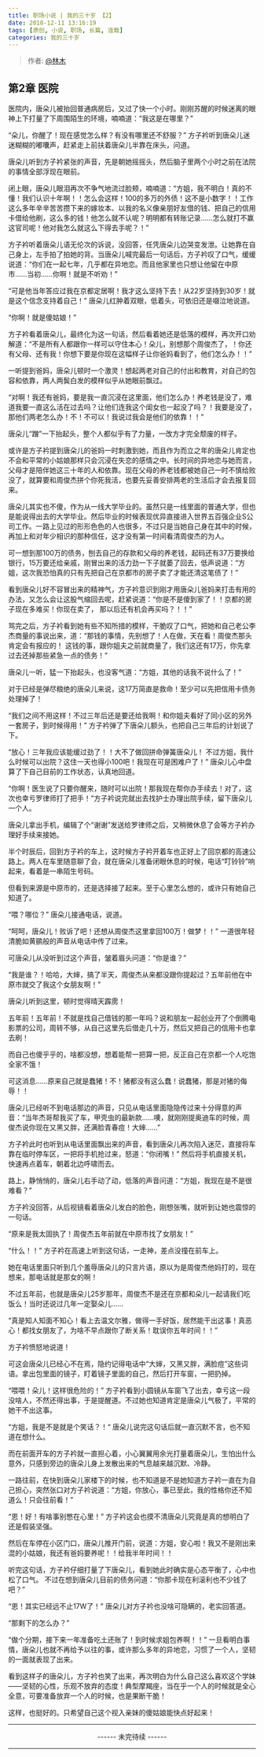 ```yaml
---
title: 职场小说 | 我的三十岁 【2】
date: 2018-12-11 13:16:19
tags: [原创, 小说, 职场, 长篇, 连载]
categories: 我的三十岁
---
```


> 作者: [@林木](http://weibo.com/paigu77)

## 第2章 医院

医院内，唐朵儿被抬回普通病房后，又过了快一个小时。刚刚苏醒的时候迷离的眼神上下打量了下周围陌生的环境，喃喃道：“我这是在哪里？”

“朵儿，你醒了！现在感觉怎么样？有没有哪里还不舒服？” 方子衿听到唐朵儿迷迷糊糊的嘟囔声，赶紧走上前扶着唐朵儿半靠在床头，问道。

唐朵儿听到方子衿紧张的声音，先是朝她摇摇头，然后脑子里两个小时之前在法院的事情全部浮现在眼前。

闭上眼，唐朵儿眼泪再次不争气地流过脸颊，喃喃道：“方姐，我不明白！真的不懂！我们认识十年啊！！怎么会这样！100的多万的外债！这不是小数字！！工作这么多年辛辛苦苦攒下来的嫁妆本、以我的名义像亲朋好友借的钱、把自己的信用卡借给他刷，这么多的钱！他怎么就不认呢？明明都有转账记录……怎么就打不赢这官司呢！他对我怎么就这么下得去手呢？！”

方子衿听着唐朵儿语无伦次的诉说，没回答，任凭唐朵儿边哭变发泄。让她靠在自己身上，左手拍了拍她的背。当唐朵儿喊完最后一句话后，方子衿叹了口气，缓缓说道：“你们在一起七年，几乎都在异地恋。而且他家里也只想让他留在中原市……当初……你啊！就是不听劝！”

“可是他当年答应过我在京都定居啊！我才这么坚持下去！从22岁坚持到30岁！就是这个信念支持着自己！” 唐朵儿红肿着双眼，低着头，可依旧还是啜泣地说道。

“你啊！就是傻姑娘！”

方子衿看着唐朵儿，最终化为这一句话，然后看着她还是低落的模样，再次开口劝解道：“不是所有人都跟你一样可以守住本心！朵儿，别想那个周俊杰了，！你还有父母、还有我！你想下要是你现在这幅样子让你爸妈看到了，他们怎么办！！”

一听提到爸妈，唐朵儿顿时一个激灵！想起两老对自己的付出和教育，对自己的包容和依靠，两人两鬓白发的模样似乎从她眼前飘过。

“对啊！我还有爸妈，要是我一直沉浸在这里面，他们怎么办！养老钱是没了，难道我要一直这么活在过去吗？让他们连我这个闺女也一起没了吗？！我要是没了，那他们两老怎么办！不！不可以！我说过我会是他们的依靠！！”

唐朵儿“蹭”一下抬起头，整个人都似乎有了力量，一改方才完全颓废的样子。

或许是方子衿提到唐朵儿的爸妈一时刺激到她，而且作为而立之年的唐朵儿肯定也不会和平常的小姑娘那样只会沉浸在失恋的感情之中。长时间的异地恋与她而言，父母才是陪伴她这三十年的人和依靠。现在父母的养老钱都被她自己一时不慎给败没了，就算要和周俊杰拼个你死我活，也要先妥善安排两老的生活后才会去报复回来。

唐朵儿其实也不傻，作为从一线大学毕业的。虽然只是一线里面的普通大学，但也是能说得出去的大学毕业。然后毕业的时候表现优异直接进入世界五百强企业S公司工作。一路上见过的形形色色的人也很多，不过只是当她自己身在其中的时候，再加上和对年少相识的那种信任，这才没有第一时间看清周俊杰的为人。

可一想到那100万的债务，刨去自己的存款和父母的养老钱，起码还有37万要换给银行，15万要还给亲戚，刚冒出来的活力劲一下子就萎了回去，低声说道：“方姐，这次我恐怕真的只有先把自己在京都市的房子卖了才能还清这笔债了！”

看到唐朵儿好不容冒出来的精神气，方子衿意识到刚才用唐朵儿爸妈来打击有用的办法，又怎么会让这股气缩回去呢，赶紧说道：“你是不是傻到家了！！京都的房子现在多难买！你现在卖了， 那以后还有机会再买吗？！！”

骂完之后，方子衿看到她有些不知所措的模样，干脆叹了口气，把她和自己老公李杰商量的事说出来，道：“那钱的事情，先别想了！人在做，天在看！周俊杰那头肯定会有报应的！ 这钱的事，跟你姐夫之前就商量了，我们这还有17万，你先拿过去还掉那些紧急一点的债务！”

唐朵儿一听，猛一下抬起头，也没客气道：“方姐，其他的话我不说什么了！” 

对于已经是弹尽粮绝的唐朵儿来说，这17万简直是救命！至少可以先把信用卡债务处理掉了！

“我们之间不用这样！不过三年后还是要还给我啊！和你姐夫看好了同小区的另外一套房子，到时候得用！” 方子衿弹了下唐朵儿额头，也把自己三年后的计划说了下。

“放心！三年我应该能缓过劲了！！大不了做回拼命弹簧唐朵儿！ 不过方姐，我什么时候可以出院？这住一天也得小100吧！我现在可是困难户了！” 唐朵儿心中盘算了下自己目前的工作状态，认真地回道。

“你啊！医生说了只要你醒来，随时可以出院！那我现在帮你办手续去！对了，这次也幸亏罗律师打了把手！”方子衿说完就出去找护士办理出院手续，留下唐朵儿一个人。

唐朵儿拿出手机，编辑了个“谢谢”发送给罗律师之后，又稍微休息了会等方子衿办理好手续来接她。

半个时辰后，回到方子衿的车上，这时候方子衿开着车也正好上了回京都的高速公路上。两人在车里随意聊了会，就在唐朵儿准备闭眼休息的时候，电话“叮铃铃”响起来，看着是一串陌生号码。

但看到来源是中原市的，还是选择接了起来。至于心里怎么想的，或许只有她自己知道了。

“喂？哪位？” 唐朵儿接通电话，说道。

“呵呵，唐朵儿！败诉了吧！还想从周俊杰这里拿回100万！做梦！！” 一道很年轻清脆如黄鹂般的声音从电话中传了过来。

可唐朵儿从没听到过这个声音，皱着眉头问道：“你是谁？”

“我是谁？！哈哈，大婶，搞了半天，周俊杰从来都没跟你提起过？五年前他在中原市就交了我这个女朋友啊！”

唐朵儿听到这里，顿时觉得晴天霹雳！

五年前！五年前！不就是找自己借钱的那一年吗？说和朋友一起创业开了个倒腾电影票的公司，周转不够，从自己这里先后借走几十万，然后又把自己的信用卡也拿去刷！

而自己也傻乎乎的，啥都没想，想着能帮一把算一把，反正自己在京都一个人吃饱全家不饿！

可这消息……原来自己就是蠢猪！不！猪都没有这么蠢！说蠢猪，那是对猪的侮辱！！

唐朵儿已经听不到电话那边的声音，只见从电话里面隐隐传过来十分得意的声音：“当年杰哥帮我买了车，甲壳虫的最新款……噢，就刚刚提奥迪车的时候，周俊杰说你现在又黑又胖，还满脸青春痘！大婶……”

方子衿此时也听到从电话里面飘出来的声音，看到唐朵儿再次陷入迷茫，直接将车靠在临时停车区，一把将手机抢过来，怒道：“你闭嘴！” 然后将手机直接关机，快速再点着车，朝着北边呼啸而去。

路上，静悄悄的，唐朵儿右手动了动，低落的声音问道：“方姐，我现在是不是很难看？”

方子衿没回答，从后视镜看着唐朵儿发白的脸色，刚想张嘴，就听到让她也震惊的一句话。

“原来是我太固执了！周俊杰五年前就在中原市找了女朋友！”

“什么！！” 方子衿在高速上听到这句话，一走神，差点没撞在前车上。

她在电话里面只听到几个羞辱唐朵儿的只言片语，原以为是周俊杰他妈打的，现在想来，那电话就是那女的啊！

不过五年前，也就是唐朵儿25岁那年，周俊杰不是还在京都和朵儿一起请我们吃饭么！当时还说过几年一定娶朵儿……

“真是知人知面不知心！看上去温文尔雅，做得一手好饭，居然能干出这事！真恶心！都找女朋友了，为啥不早点跟你了断关系！耽误你五年时间！！”

方子衿愤怒地说道！

可这会唐朵儿已经心不在焉，隐约记得电话中“大婶，又黑又胖，满脸痘”这些词语。拿出包里面的镜子，盯着镜子里面的自己，然后打开车窗，一把扔掉。

“喂喂！朵儿！这样很危险的！” 方子衿看到小圆镜从车窗飞了出去，幸亏这一段没啥人，不然还得出事，于是提醒道。不过她也知道肯定是唐朵儿气极了，平常的她干不出这事。

“方姐，我是不是就是个笑话？！“ 唐朵儿说完这句话后就一直沉默不言，也不知道在想什么。

而在前面开车的方子衿就一直担心着，小心翼翼用余光打量着唐朵儿，生怕出什么意外，只感到旁边的唐朵儿身上发散出来的气息越来越沉默、冷静。

一路往前，在快到唐朵儿家楼下的时候，也不知道是不是她知道方子衿一直在为自己担心，突然张口对方子衿说道：“方姐，你放心，事已至此，我的性格你还不知道么！只会往前看！”

“恩！好！有啥事别憋在心里！” 方子衿这会也摸不清唐朵儿究竟是真的想明白了还是假装坚强。

然后在车停在小区门口，唐朵儿推开门前，说道：方姐，安心啦！我又不是刚出来混的小姑娘，我还有爸妈要养呢！！给我半年时间！！

听完这句话，方子衿仔细打量了下唐朵儿，看到她此时确实是心态平衡了，心中也松了口气。 不过在想到唐朵儿目前的债务问道：“你那卡现在利滚利也不少钱了吧？”

“恩！其实已经远不止17W了！” 唐朵儿对方子衿也没啥可隐瞒的，老实回答道。

“那剩下的怎么办？”

“做个分期，接下来一年准备吃土还账了！到时候求姐包养啊！！” 一旦看明白事情，唐朵儿也就不再给予以往的事，或许那么多年的异地恋，习惯了一个人，坚韧的一面就表现了出来。

看到这样子的唐朵儿，方子衿也笑了出来，再次明白为什么自己这么喜欢这个学妹——坚韧的心性，乐观不放弃的态度！典型摩羯座，当在乎一个人的时候就是全心全意，可要准备放弃一个人的时候，也是果断干脆！

这样，也挺好的。只希望自己这个视入亲妹的傻姑娘能快点好起来！

---

<center> ------ 未完待续 ------ </center>

---
